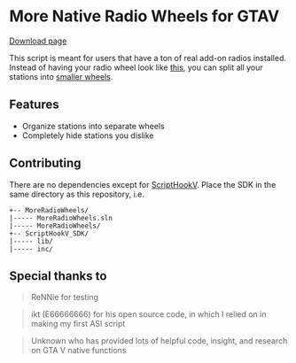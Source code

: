# More Native Radio Wheels for GTAV

[Download page](https://www.gta5-mods.com/scripts/more-radio-wheels#description_tab)

This script is meant for users that have a ton of real add-on radios installed. Instead of having your radio wheel look like [this](https://img.gta5-mods.com/q95/images/community-hud-gfx-for-add-on-radio-stations/44d2d1-radiomemes.png), you can split all your stations into [smaller wheels](https://img.gta5-mods.com/q95/images/more-radio-wheels/e2305b-Grand_Theft_Auto_V_Screenshot_2019.01.26_-_20.06.38.71.png).

## Features
* Organize stations into separate wheels
* Completely hide stations you dislike

## Contributing

There are no dependencies except for [ScriptHookV](http://dev-c.com/GTAV/scripthookv). Place the SDK in the same directory as this repository, i.e.

```
+-- MoreRadioWheels/
|----- MoreRadioWheels.sln
|----- MoreRadioWheels/
+-- ScriptHookV_SDK/
|----- lib/
|----- inc/
```

## Special thanks to

> ReNNie for testing

> ikt (E66666666) for his open source code, in which I relied on in making my first ASI script

> Unknown who has provided lots of helpful code, insight, and research on GTA V native functions
